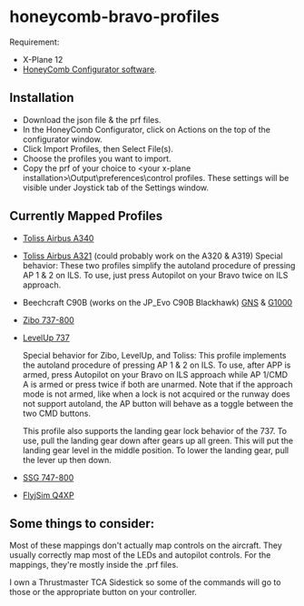 # honeycomb-bravo-profiles

Requirement:
- X-Plane 12
- [HoneyComb Configurator software](https://flyhoneycomb.com/pages/downloads).

## Installation

- Download the json file & the prf files.
- In the HoneyComb Configurator, click on Actions on the top of the configurator window.
- Click Import Profiles, then Select File(s).
- Choose the profiles you want to import.
- Copy the prf of your choice to <your x-plane installation\>\Output\preferences\control profiles. These settings will be visible under Joystick tab of the Settings window. 

## Currently Mapped Profiles

- [Toliss Airbus A340](https://toliss.com/pages/a340-600)
- [Toliss Airbus A321](https://toliss.com/pages/a321) (could probably work on the A320 & A319)
Special behavior: These two profiles simplify the autoland procedure of pressing AP 1 & 2 on ILS. To use, just press Autopilot on your Bravo twice on ILS approach.
- Beechcraft C90B (works on the JP_Evo C90B Blackhawk) [GNS](https://forums.x-plane.org/files/file/92114-king-air-c90b-evo-gns-blackhawk-xp12/) & [G1000](https://forums.x-plane.org/files/file/89178-king-air-c90b-evo-g1000-blackhawk/)
- [Zibo 737-800](https://forums.x-plane.org/forums/topic/138974-b737-800x-zibo-mod-info-installation-download-links/)
- [LevelUp 737](https://forum.thresholdx.net/files/file/3865-levelup-737ng-series/)

  Special behavior for Zibo, LevelUp, and Toliss: This profile implements the autoland procedure of pressing AP 1 & 2 on ILS. To use, after APP is armed, press Autopilot on your Bravo on ILS approach while AP 1/CMD A is armed or press twice if both are unarmed. Note that if the approach mode is not armed, like when a lock is not acquired or the runway does not support autoland, the AP button will behave as a toggle between the two CMD buttons.

  This profile also supports the landing gear lock behavior of the 737. To use, pull the landing gear down after gears up all green. This will put the landing gear level in the middle position. To lower the landing gear, pull the lever up then down. 
- [SSG 747-800](https://store.x-plane.org/B-747-8-Series-Anniversary-Edition_p_1079.html)
- [FlyjSim Q4XP](https://www.flyjsim.com/q4xp)

## Some things to consider:
Most of these mappings don't actually map controls on the aircraft. They usually correctly map most of the LEDs and autopilot controls. For the mappings, they're mostly inside the .prf files.

I own a Thrustmaster TCA Sidestick so some of the commands will go to those or the appropriate button on your controller.
